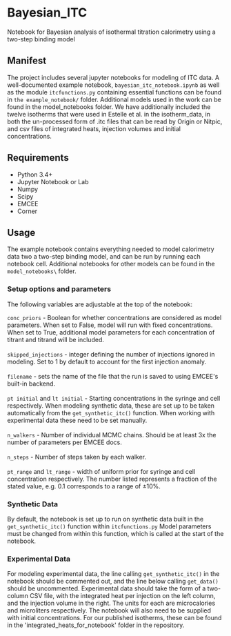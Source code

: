 # Bayesian_ITC
Notebook for Bayesian analysis of isothermal titration calorimetry using a two-step binding model

## Manifest
The project includes several jupyter notebooks  for modeling of ITC data. A well-documented example notebook, `bayesian_itc_notebook.ipynb` as well as the module `itcfunctions.py` containing essential functions can be found in `the example_notebook/` folder. Additional models used in the work can be found in the model_notebooks folder. We have additionally included the twelve isotherms that were used in Estelle et al. in the isotherm_data, in both the un-processed form of .itc files that can be read by Origin or Nitpic, and csv files of integrated heats, injection volumes and initial concentrations.

## Requirements
- Python 3.4+
- Jupyter Notebook or Lab
- Numpy
- Scipy
- EMCEE
- Corner

## Usage

The example notebook contains everything needed to model calorimetry data two a two-step binding model, and can be run by running each notebook cell. Additional notebooks for other models can be found in the `model_notebooks\` folder.

### Setup options and parameters
The following variables are adjustable at the top of the notebook:

`conc_priors` - Boolean for whether concentrations are considered as model parameters. When set to False, model will run with fixed concentrations. When set to True, additional model parameters for each concentration of titrant and titrand will be included. \
\
`skipped_injections` - integer defining the number of injections ignored in modeling. Set to 1 by default to account for the first injection anomaly. \
\
`filename` - sets the name of the file that the run is saved to using EMCEE's built-in backend. \
\
`pt initial` and `lt initial` - Starting concentrations in the syringe and cell respectively. When modeling synthetic data, these are set up to be taken automatically from the `get_synthetic_itc()` function. When working with experimental data these need to be set manually. \
\
`n_walkers` - Number of individual MCMC chains. Should be at least 3x the number of parameters per EMCEE docs. \
\
`n_steps` - Number of steps taken by each walker. \
\
`pt_range` and `lt_range` - width of uniform prior for syringe and cell concentration respectively. The number listed represents a fraction of the stated value, e.g. 0.1 corresponds to a range of ±10%. 

### Synthetic Data
By default, the notebook is set up to run on synthetic data built in the `get_synthetic_itc()` function within `itcfunctions.py` Model parameters must be changed from within this function, which is called at the start of the notebook. 

### Experimental Data
For modeling experimental data, the line calling `get_synthetic_itc()` in the notebook should be commented out, and the line below calling `get_data()` should be uncommented. Experimental data should take the form of a two-column CSV file, with the integrated heat per injection on the left column, and the injection volume in the right. The units for each are microcalories and microliters respectively. The notebook will also need to be supplied with initial concentrations. For our published isotherms, these can be found in the 'integrated_heats_for_notebook' folder in the repository.
